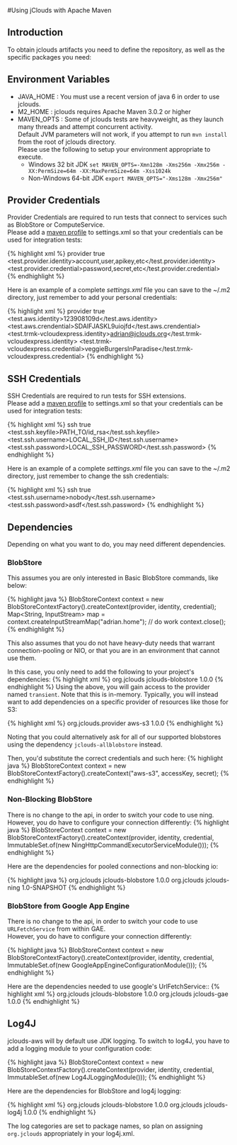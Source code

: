 #Using jClouds with Apache Maven

## Introduction

To obtain jclouds artifacts you need to define the repository, as well as the specific packages you need:

## Environment Variables

* JAVA_HOME : You must use a recent version of java 6 in order to use jclouds.
* M2_HOME : jclouds requires Apache Maven 3.0.2 or higher
* MAVEN_OPTS : Some of jclouds tests are heavyweight, as they launch many threads and attempt concurrent activity.  
	Default JVM parameters will not work, if you attempt to run `mvn install` from the root of jclouds directory.  
	Please use the following to setup your environment appropriate to execute.
	* Windows 32 bit JDK
	`set MAVEN_OPTS=-Xmn128m -Xms256m -Xmx256m -XX:PermSize=64m -XX:MaxPermSize=64m -Xss1024k`
	* Non-Windows 64-bit JDK
	`export MAVEN_OPTS="-Xms128m -Xmx256m"`

## Provider Credentials

Provider Credentials are required to run tests that connect to services such as BlobStore or ComputeService.  
Please add a [maven profile](http://maven.apache.org/guides/introduction/introduction-to-profiles.html) to settings.xml 
so that your credentials can be used for integration tests:

{% highlight xml %}
<profile>
  <id>provider</id>
  <activation>
    <activeByDefault>true</activeByDefault>
  </activation>
  <properties>
    <test.provider.identity>account,user,apikey,etc</test.provider.identity>
    <test.provider.credential>password,secret,etc</test.provider.credential>
  </properties>
</profile>
{% endhighlight %}

Here is an example of a complete _settings.xml_ file you can save to the ~/.m2 directory, just remember to add your personal credentials:

{% highlight xml %}
<settings>
  <profiles>
    <profile>
      <id>provider</id>
      <activation>
        <activeByDefault>true</activeByDefault>
      </activation>
      <properties>
        <test.aws.identity>123908109d</test.aws.identity>
        <test.aws.crendential>SDAIFJASKL9uiojfd</test.aws.crendential>
        <test.trmk-vcloudexpress.identity>adrian@jclouds.org</test.trmk-vcloudexpress.identity>
        <test.trmk-vcloudexpress.credential>veggieBurgersInParadise</test.trmk-vcloudexpress.credential>
      </properties>
    </profile>
  </profiles>
</settings>
{% endhighlight %}

## SSH Credentials

SSH Credentials are required to run tests for SSH extensions.  
Please add a [maven profile](http://maven.apache.org/guides/introduction/introduction-to-profiles.html) to settings.xml 
so that your credentials can be used for integration tests:

{% highlight xml %}
<profile>
  <id>ssh</id>
  <activation>
    <activeByDefault>true</activeByDefault>
  </activation>
  <properties>
     <test.ssh.keyfile>PATH_TO/id_rsa</test.ssh.keyfile>
    <test.ssh.username>LOCAL_SSH_ID</test.ssh.username>
    <test.ssh.password>LOCAL_SSH_PASSWORD</test.ssh.password>
  </properties>
</profile>
{% endhighlight %}

Here is an example of a complete _settings.xml_ file you can save to the ~/.m2 directory, just remember to change the ssh credentials:

{% highlight xml %}
<settings>
  <profiles>
    <profile>
      <id>ssh</id>
      <activation>
        <activeByDefault>true</activeByDefault>
      </activation>
      <properties>
        <test.ssh.username>nobody</test.ssh.username>
        <test.ssh.password>asdf</test.ssh.password>
      </properties>
    </profile>
  </profiles>
</settings>
{% endhighlight %}

## Dependencies

Depending on what you want to do, you may need different dependencies.

### BlobStore

This assumes you are only interested in Basic BlobStore commands, like below:

{% highlight java %}
BlobStoreContext context = new BlobStoreContextFactory().createContext(provider, identity, credential);
Map<String, InputStream> map = context.createInputStreamMap("adrian.home");
  // do work
context.close();
{% endhighlight %}

This also assumes that you do not have heavy-duty needs that warrant connection-pooling or NIO, 
or that you are in an environment that cannot use them.

In this case, you only need to add the following to your project's dependencies:
{% highlight xml %}
<dependency>
    <groupId>org.jclouds</groupId>
    <artifactId>jclouds-blobstore</artifactId>
    <version>1.0.0</version>
</dependency>
{% endhighlight %}
Using the above, you will gain access to the provider named `transient`.  Note that this is in-memory.  Typically, you will instead want to add dependencies on a specific provider of resources like those for S3:

{% highlight xml %}
<dependency>
    <groupId>org.jclouds.provider</groupId>
    <artifactId>aws-s3</artifactId>
    <version>1.0.0</version>
</dependency>
{% endhighlight %}

Noting that you could alternatively ask for all of our supported blobstores using the dependency `jclouds-allblobstore` instead.

Then, you'd substitute the correct credentials and such here:
{% highlight java %}
BlobStoreContext context = new BlobStoreContextFactory().createContext("aws-s3", accessKey, secret);
{% endhighlight %}

### Non-Blocking BlobStore
There is no change to the api, in order to switch your code to use ning. 
 However, you do have to configure your connection differently:
{% highlight java %}
BlobStoreContext context = new BlobStoreContextFactory().createContext(provider, identity, credential,
 											ImmutableSet.<Module>of(new NingHttpCommandExecutorServiceModule()));
{% endhighlight %}

Here are the dependencies for pooled connections and non-blocking io:

{% highlight java %}
<dependency>
    <groupId>org.jclouds</groupId>
    <artifactId>jclouds-blobstore</artifactId>
    <version>1.0.0</version>
</dependency>
<dependency>
    <groupId>org.jclouds</groupId>
    <artifactId>jclouds-ning</artifactId>
    <version>1.0-SNAPSHOT</version>
</dependency>
{% endhighlight %}

### BlobStore from Google App Engine

There is no change to the api, in order to switch your code to use `URLFetchService` from within GAE.  
However, you do have to configure your connection differently:

{% highlight java %}
BlobStoreContext context = new BlobStoreContextFactory().createContext(provider, identity, credential, 
				ImmutableSet.<Module>of(new GoogleAppEngineConfigurationModule()));
{% endhighlight %}

Here are the dependencies needed to use google's UrlFetchService::
{% highlight xml %}
<dependency>
    <groupId>org.jclouds</groupId>
    <artifactId>jclouds-blobstore</artifactId>
    <version>1.0.0</version>
</dependency>
<dependency>
    <groupId>org.jclouds</groupId>
    <artifactId>jclouds-gae</artifactId>
    <version>1.0.0</version>
</dependency>
{% endhighlight %}

## Log4J

jclouds-aws will by default use JDK logging.  To switch to log4J, you have to add a logging module to your configuration code:

{% highlight java %}
BlobStoreContext context = new BlobStoreContextFactory().createContext(provider, identity, credential, 
										ImmutableSet.<Module>of(new Log4JLoggingModule()));
{% endhighlight %}

Here are the dependencies for BlobStore and log4j logging:

{% highlight xml %}
<dependency>
    <groupId>org.jclouds</groupId>
    <artifactId>jclouds-blobstore</artifactId>
    <version>1.0.0</version>
</dependency>
<dependency>
    <groupId>org.jclouds</groupId>
    <artifactId>jclouds-log4j</artifactId>
    <version>1.0.0</version>
</dependency>
{% endhighlight %}

The log categories are set to package names, so plan on assigning `org.jclouds` appropriately in your log4j.xml.

